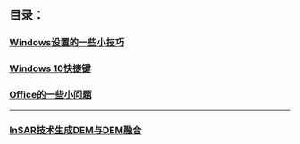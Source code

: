 ## 目录：

### [Windows设置的一些小技巧](articles/WinSettingSkills.md)
### [Windows 10快捷键](articles/Win10ShortcutKey.md)
### [Office的一些小问题](articles/ProblemOfOffice.md)
-------
### [InSAR技术生成DEM与DEM融合](articles/InSARandDEMFusion.md)
